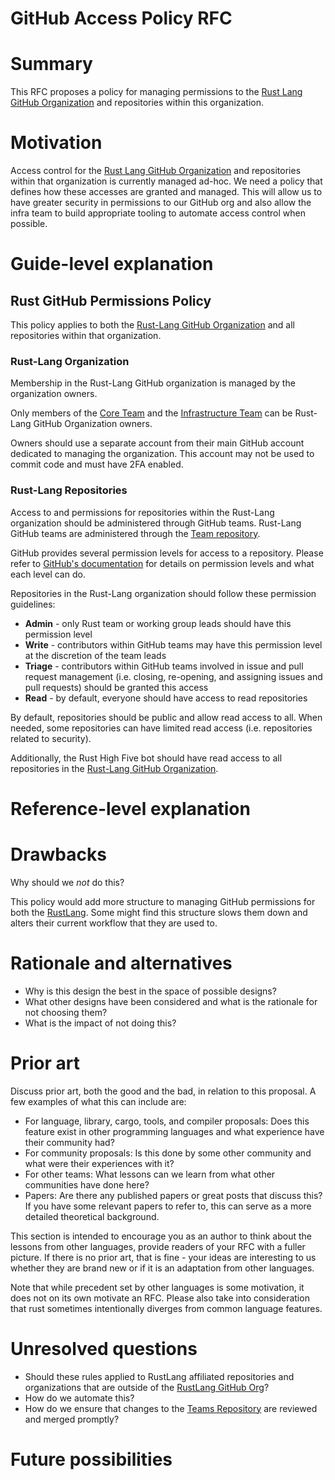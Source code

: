 # GitHub Access Policy RFC

# Summary
[summary]: #summary

This RFC proposes a policy for managing permissions to the [Rust Lang GitHub Organization](https://www.github.com/rust-lang) and repositories within this organization.


# Motivation
[motivation]: #motivation

Access control for the [Rust Lang GitHub Organization](https://www.github.com/rust-lang) and repositories within that organization is currently managed ad-hoc. We need a policy that defines how these accesses are granted and managed. This will allow us to have greater security in permissions to our GitHub org and also allow the infra team to build appropriate tooling to automate access control when possible.

# Guide-level explanation
[guide-level-explanation]: #guide-level-explanation

## Rust GitHub Permissions Policy
This policy applies to both the [Rust-Lang GitHub Organization](https://github.com/rust-lang/) and all repositories within that organization.

### Rust-Lang Organization
Membership in the Rust-Lang GitHub organization is managed by the organization owners.

Only members of the [Core Team](https://github.com/rust-lang/team/blob/master/teams/core.toml) and the [Infrastructure Team](https://github.com/rust-lang/team/blob/master/teams/infra.toml) can be Rust-Lang GitHub Organization owners.

Owners should use a separate account from their main GitHub account dedicated to managing the organization. This account may not be used to commit code and must have 2FA enabled.

### Rust-Lang Repositories

Access to and permissions for repositories within the Rust-Lang organization should be administered through GitHub teams. Rust-Lang GitHub teams are administered through the [Team repository](https://github.com/rust-lang/team).

GitHub provides several permission levels for access to a repository. Please refer to [GitHub's documentation](https://help.github.com/en/github/setting-up-and-managing-organizations-and-teams/repository-permission-levels-for-an-organization) for details on permission levels and what each level can do.

Repositories in the Rust-Lang organization should follow these permission guidelines:

* **Admin** - only Rust team or working group leads should have this permission level
* **Write** - contributors within GitHub teams may have this permission level at the discretion of the team leads
* **Triage** - contributors within GitHub teams involved in issue and pull request management (i.e. closing, re-opening, and assigning issues and pull requests) should be granted this access
* **Read** - by default, everyone should have access to read repositories

By default, repositories should be public and allow read access to all. When needed, some repositories can have limited read access (i.e. repositories related to security). 

Additionally, the Rust High Five bot should have read access to all repositories in the [Rust-Lang GitHub Organization](https://github.com/rust-lang/).

# Reference-level explanation
[reference-level-explanation]: #reference-level-explanation

# Drawbacks
[drawbacks]: #drawbacks

Why should we *not* do this?

This policy would add more structure to managing GitHub permissions for both the [RustLang](https://github.com/rust-lang). Some might find this structure slows them down and alters their current workflow that they are used to.

# Rationale and alternatives
[rationale-and-alternatives]: #rationale-and-alternatives

- Why is this design the best in the space of possible designs?
- What other designs have been considered and what is the rationale for not choosing them?
- What is the impact of not doing this?

# Prior art
[prior-art]: #prior-art

Discuss prior art, both the good and the bad, in relation to this proposal.
A few examples of what this can include are:

- For language, library, cargo, tools, and compiler proposals: Does this feature exist in other programming languages and what experience have their community had?
- For community proposals: Is this done by some other community and what were their experiences with it?
- For other teams: What lessons can we learn from what other communities have done here?
- Papers: Are there any published papers or great posts that discuss this? If you have some relevant papers to refer to, this can serve as a more detailed theoretical background.

This section is intended to encourage you as an author to think about the lessons from other languages, provide readers of your RFC with a fuller picture.
If there is no prior art, that is fine - your ideas are interesting to us whether they are brand new or if it is an adaptation from other languages.

Note that while precedent set by other languages is some motivation, it does not on its own motivate an RFC.
Please also take into consideration that rust sometimes intentionally diverges from common language features.

# Unresolved questions
[unresolved-questions]: #unresolved-questions

- Should these rules applied to RustLang affiliated repositories and organizations that are outside of the [RustLang GitHub Org](https://www.github.com/rust-lang)?
- How do we automate this?
- How do we ensure that changes to the [Teams Repository](https://help.github.com/en/github/setting-up-and-managing-organizations-and-teams/repository-permission-levels-for-an-organization) are reviewed and merged promptly?

# Future possibilities
[future-possibilities]: #future-possibilities
